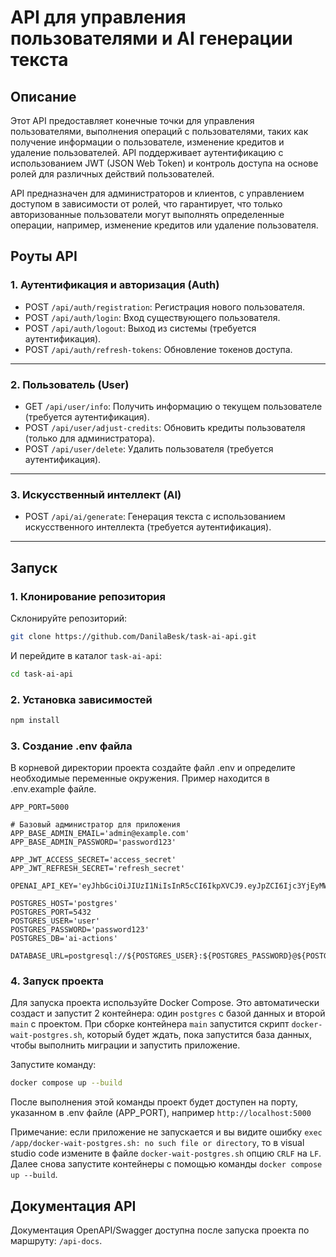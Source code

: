 # API для управления пользователями и AI генерации текста

## Описание

Этот API предоставляет конечные точки для управления пользователями, выполнения операций с пользователями, таких как получение информации о пользователе, изменение кредитов и удаление пользователей. API поддерживает аутентификацию с использованием JWT (JSON Web Token) и контроль доступа на основе ролей для различных действий пользователей.

API предназначен для администраторов и клиентов, с управлением доступом в зависимости от ролей, что гарантирует, что только авторизованные пользователи могут выполнять определенные операции, например, изменение кредитов или удаление пользователя.

## Роуты API

### 1. Аутентификация и авторизация (Auth)

- POST `/api/auth/registration`: Регистрация нового пользователя.
- POST `/api/auth/login`: Вход существующего пользователя.
- POST `/api/auth/logout`: Выход из системы (требуется аутентификация).
- POST `/api/auth/refresh-tokens`: Обновление токенов доступа.

---

### 2. Пользователь (User)

- GET `/api/user/info`: Получить информацию о текущем пользователе (требуется аутентификация).
- POST `/api/user/adjust-credits`: Обновить кредиты пользователя (только для администратора).
- POST `/api/user/delete`: Удалить пользователя (требуется аутентификация).

---

### 3. Искусственный интеллект (AI)

- POST `/api/ai/generate`: Генерация текста с использованием искусственного интеллекта (требуется аутентификация).

---

## Запуск

### 1. Клонирование репозитория

Склонируйте репозиторий:

```bash
git clone https://github.com/DanilaBesk/task-ai-api.git
```

И перейдите в каталог `task-ai-api`:

```bash
cd task-ai-api
```

### 2. Установка зависимостей

```bash
npm install

```

### 3. Создание .env файла

В корневой директории проекта создайте файл .env и определите необходимые переменные окружения. Пример находится в .env.example файле.

```plaintext
APP_PORT=5000

# Базовый администратор для приложения
APP_BASE_ADMIN_EMAIL='admin@example.com'
APP_BASE_ADMIN_PASSWORD='password123'

APP_JWT_ACCESS_SECRET='access_secret'
APP_JWT_REFRESH_SECRET='refresh_secret'

OPENAI_API_KEY='eyJhbGciOiJIUzI1NiIsInR5cCI6IkpXVCJ9.eyJpZCI6Ijc3YjEyMWFlLWUwZDYtNDliMi1iNjlmLTBkNzE3ODkzYjgzOSIsImlzRGV2ZWxvcGVyIjp0cnVlLCJpYXQiOjE3Mjc2OTA0MTgsImV4cCI6MjA0MzI2NjQxOH0.0_rVXKNuSCBP4MO6hBnTXAE0kE1h52xpwDSGPaR4vGM'

POSTGRES_HOST='postgres'
POSTGRES_PORT=5432
POSTGRES_USER='user'
POSTGRES_PASSWORD='password123'
POSTGRES_DB='ai-actions'

DATABASE_URL=postgresql://${POSTGRES_USER}:${POSTGRES_PASSWORD}@${POSTGRES_HOST}:${POSTGRES_PORT}/${POSTGRES_DB}
```

### 4. Запуск проекта

Для запуска проекта используйте Docker Compose. Это автоматически создаст и запустит 2 контейнера: один `postgres` с базой данных и второй `main` с проектом. При сборке контейнера `main` запустится скрипт `docker-wait-postgres.sh`, который будет ждать, пока запустится база данных, чтобы выполнить миграции и запустить приложение.

Запустите команду:

```bash
docker compose up --build
```

После выполнения этой команды проект будет доступен на порту, указанном в .env файле (APP_PORT), например `http://localhost:5000`

Примечание: если приложение не запускается и вы видите ошибку `exec /app/docker-wait-postgres.sh: no such file or directory`, то в visual studio code измените в файле `docker-wait-postgres.sh` опцию `CRLF` на `LF`. Далее снова запустите контейнеры с помощью команды `docker compose up --build`.

## Документация API

Документация OpenAPI/Swagger доступна после запуска проекта по маршруту: `/api-docs`.
